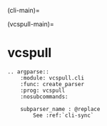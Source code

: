 (cli-main)=

(vcspull-main)=

# vcspull

```{eval-rst}
.. argparse::
    :module: vcspull.cli
    :func: create_parser
    :prog: vcspull
    :nosubcommands:

    subparser_name : @replace
        See :ref:`cli-sync`
```
